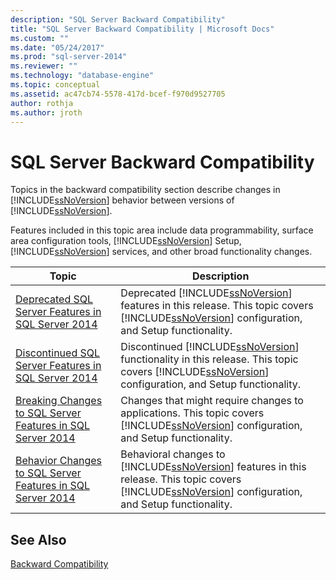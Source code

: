 ```yaml
---
description: "SQL Server Backward Compatibility"
title: "SQL Server Backward Compatibility | Microsoft Docs"
ms.custom: ""
ms.date: "05/24/2017"
ms.prod: "sql-server-2014"
ms.reviewer: ""
ms.technology: "database-engine"
ms.topic: conceptual
ms.assetid: ac47cb74-5578-417d-bcef-f970d9527705
author: rothja
ms.author: jroth
---
```

# SQL Server Backward Compatibility
  Topics in the backward compatibility section describe changes in [!INCLUDE[ssNoVersion](../includes/ssnoversion-md.md)] behavior between versions of [!INCLUDE[ssNoVersion](../includes/ssnoversion-md.md)].  
  
 Features included in this topic area include data programmability, surface area configuration tools, [!INCLUDE[ssNoVersion](../includes/ssnoversion-md.md)] Setup, [!INCLUDE[ssNoVersion](../includes/ssnoversion-md.md)] services, and other broad functionality changes.  
  
|Topic|Description|  
|-----------|-----------------|  
|[Deprecated SQL Server Features in SQL Server 2014](../../2014/getting-started/deprecated-sql-server-features-in-sql-server-2014.md)|Deprecated [!INCLUDE[ssNoVersion](../includes/ssnoversion-md.md)] features in this release. This topic covers [!INCLUDE[ssNoVersion](../includes/ssnoversion-md.md)] configuration, and Setup functionality.|  
|[Discontinued SQL Server Features in SQL Server 2014](../../2014/getting-started/discontinued-sql-server-features-in-sql-server-2014.md)|Discontinued [!INCLUDE[ssNoVersion](../includes/ssnoversion-md.md)] functionality in this release. This topic covers [!INCLUDE[ssNoVersion](../includes/ssnoversion-md.md)] configuration, and Setup functionality.|  
|[Breaking Changes to SQL Server Features in SQL Server 2014](../../2014/getting-started/breaking-changes-to-sql-server-features-in-sql-server-2014.md)|Changes that might require changes to applications. This topic covers [!INCLUDE[ssNoVersion](../includes/ssnoversion-md.md)] configuration, and Setup functionality.|  
|[Behavior Changes to SQL Server Features in SQL Server 2014](../../2014/getting-started/behavior-changes-to-sql-server-features-in-sql-server-2014.md)|Behavioral  changes to [!INCLUDE[ssNoVersion](../includes/ssnoversion-md.md)] features in this release. This topic covers [!INCLUDE[ssNoVersion](../includes/ssnoversion-md.md)] configuration, and Setup functionality.|  
  
## See Also  
 [Backward Compatibility](../../2014/getting-started/backward-compatibility.md)  
  
  
